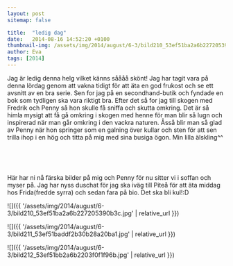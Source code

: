 ```yaml
---
layout: post
sitemap: false

title:  "ledig dag"
date:   2014-08-16 14:52:20 +0100
thumbnail-img: /assets/img/2014/august/6-3/bild210_53ef51ba2a6b227205390b3c.jpg
author: Eva
tags: [2014]
---
```


Jag är ledig denna helg vilket känns såååå skönt! Jag har tagit vara på denna lördag genom att vakna tidigt för att äta en god frukost och se ett avsnitt av en bra serie. Sen for jag på en secondhand-butik och fyndade en bok som tydligen ska vara riktigt bra. Efter det så for jag till skogen med Fredrik och Penny så hon skulle få sniffa och skutta omkring. Det är så himla mysigt att få gå omkring i skogen med henne för man blir så lugn och inspirerad när man går omkring i den vackra naturen. Åsså blir man så glad av Penny när hon springer som en galning över kullar och sten för att sen trilla ihop i en hög och titta på mig med sina busiga ögon. Min lilla älskling^^




 




 




Här har ni nå färska bilder på mig och Penny för nu sitter vi i soffan och myser på. Jag har nyss duschat för jag ska iväg till Piteå för att äta middag hos Frida(fredde syrra) och sedan fara på bio. Det ska bli kul!:D

![]({{ '/assets/img/2014/august/6-3/bild210_53ef51ba2a6b227205390b3c.jpg'  | relative_url }})

![]({{ '/assets/img/2014/august/6-3/bild211_53ef51baddf2b30b28a20ba1.jpg'  | relative_url }})

![]({{ '/assets/img/2014/august/6-3/bild212_53ef51bb2a6b2203f0f1f96b.jpg'  | relative_url }})


